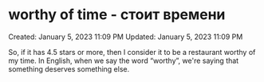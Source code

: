 # worthy of time - стоит времени

Created: January 5, 2023 11:09 PM
Updated: January 5, 2023 11:09 PM

So, if it has 4.5 stars or more, then I consider it to be a restaurant worthy of my time. In English, when we say the word “worthy”, we're saying that something deserves something else.